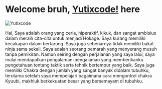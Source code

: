# Welcome bruh, [Yutixcode!](http://yutixcode.xyz) here

![Yutixcode](https://komarev.com/ghpvc/?username=Yutixcode&label=Views&color=blue&style=plastic)

Hai, Saya adalah orang yang ceria, hiperaktif, kikuk, dan sangat ambisius dalam meraih cita-cita untuk menjadi Hokage. Saya kurang memiliki kecakapan dalam bertarung. Saya juga sebenarnya tidak memiliki bakat ninja sama sekali. Saya adalah seorang pemarah yang menyerang musuh tanpa pemikiran. Namun seiring dengan perjalanan yang saya lalui, saya mulai mendapatkan pengalaman-pengalaman yang memberikanku pengetahuan tentang taktik serta tehnik bertempur yang baik. Saya juga memiliki Chakra dengan jumlah yang sangat banyak didalam tubuhku, terutama setelah saya mempelajari bagaimana cara mengontrol chakra Kyuubi, makhluk berkekuatan besar yang bersemayam di tubuhku.
